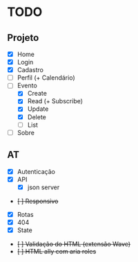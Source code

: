 # TODO

## Projeto
- [x] Home
- [x] Login
- [x] Cadastro
- [ ] Perfil (+ Calendário)
- [ ] Evento
  - [x] Create
  - [x] Read (+ Subscribe)
  - [x] Update
  - [x] Delete
  - [ ] List
- [ ] Sobre

## AT
- [x] Autenticação
- [x] API
  - [x] json server
- ~~[ ] Responsivo~~
- [x] Rotas
- [x] 404
- [x] State
- ~~[ ] Validação do HTML (extensão Wave)~~
- ~~[ ] HTML ally com aria roles~~

